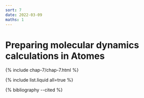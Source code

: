 ```yaml
---
sort: 7
date: 2022-03-09
maths: 1
---
```


# Preparing molecular dynamics calculations in Atomes

{% include chap-7/chap-7.html %}

{% include list.liquid all=true %}

{% bibliography --cited %}
